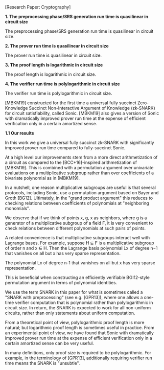 [Research Paper: Cryptography]

**1. The preprocessing phase/SRS generation run time is quasilinear in circuit size**

The preprocessing phase/SRS generation run time is quasilinear in circuit size.

**2. The prover run time is quasilinear in circuit size**

The prover run time is quasilinear in circuit size.

**3. The proof length is logarithmic in circuit size**

The proof length is logarithmic in circuit size.

**4. The verifier run time is polylogarithmic in circuit size**

The verifier run time is polylogarithmic in circuit size.

[MBKM19] constructed for the first time a universal fully succinct Zero-Knowledge Succinct Non-Interactive Argument of Knowledge (zk-SNARK) for circuit satisfiability, called Sonic. [MBKM19] also gives a version of Sonic with dramatically improved prover run time at the expense of efficient verification only in a certain amortized sense.

**1.1 Our results**

In this work we give a universal fully succinct zk-SNARK with significantly improved prover run time compared to fully-succinct Sonic.

At a high level our improvements stem from a more direct arithmetization of a circuit as compared to the [BCC+16]-inspired arithmetization of [MBKM19]. This is combined with a permutation argument over univariate evaluations on a multiplicative subgroup rather than over coefficients of a bivariate polynomial as in [MBKM19].

In a nutshell, one reason multiplicative subgroups are useful is that several protocols, including Sonic, use a permutation argument based on Bayer and Groth [BG12]. Ultimately, in the "grand product argument" this reduces to checking relations between coefficients of polynomials at "neighboring monomials".

We observe that if we think of points x, g, x as neighbors, where g is a generator of a multiplicative subgroup of a field F, it is very convenient to check relations between different polynomials at such pairs of points.

A related convenience is that multiplicative subgroups interact well with Lagrange bases. For example, suppose H ⊆ F is a multiplicative subgroup of order n and x ∈ H. Then the Lagrange basis polynomial Lx of degree n−1 that vanishes on all but x has very sparse representation.

The polynomial Lx of degree n-1 that vanishes on all but x has very sparse representation.

This is beneficial when constructing an efficiently verifiable BGI12-style permutation argument in terms of polynomial identities.

We use the term SNARK in this paper for what is sometimes called a "SNARK with preprocessing" (see e.g. [GPR13]), where one allows a one-time verifier computation that is polynomial rather than polylogarithmic in circuit size. In return, the SNARK is expected to work for all non-uniform circuits, rather than only statements about uniform computation.

From a theoretical point of view, polylogarithmic proof length is more natural; but logarithmic proof length is sometimes useful in practice. From an experimental point of view, we have found that Sonic with dramatically improved prover run time at the expense of efficient verification only in a certain amortized sense can be very useful.

In many definitions, only proof size is required to be polylogarithmic. For example, in the terminology of [GPR13], additionally requiring verifier run time means the SNARK is "unsubtle".